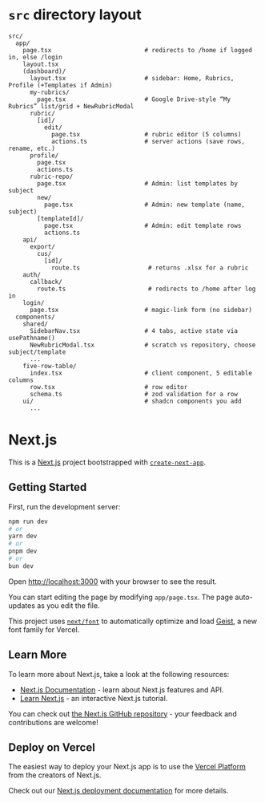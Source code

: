 # `src` directory layout
```
src/
  app/
    page.tsx                          # redirects to /home if logged in, else /login
    layout.tsx
    (dashboard)/
      layout.tsx                      # sidebar: Home, Rubrics, Profile (+Templates if Admin)
      my-rubrics/
        page.tsx                      # Google Drive-style “My Rubrics” list/grid + NewRubricModal
      rubric/
        [id]/
          edit/
            page.tsx                  # rubric editor (5 columns)
            actions.ts                # server actions (save rows, rename, etc.)
      profile/
        page.tsx
        actions.ts
      rubric-repo/
        page.tsx                      # Admin: list templates by subject
        new/
          page.tsx                    # Admin: new template (name, subject)
        [templateId]/
          page.tsx                    # Admin: edit template rows
          actions.ts
    api/
      export/
        cus/
          [id]/
            route.ts                   # returns .xlsx for a rubric
    auth/
      callback/
        route.ts                       # redirects to /home after log in
    login/
      page.tsx                        # magic-link form (no sidebar)
  components/
    shared/
      SidebarNav.tsx                  # 4 tabs, active state via usePathname()
      NewRubricModal.tsx              # scratch vs repository, choose subject/template
      ...
    five-row-table/
      index.tsx                       # client component, 5 editable columns
      row.tsx                         # row editor
      schema.ts                       # zod validation for a row
    ui/                               # shadcn components you add
      ...
```

# Next.js

This is a [Next.js](https://nextjs.org) project bootstrapped with [`create-next-app`](https://nextjs.org/docs/app/api-reference/cli/create-next-app).

## Getting Started

First, run the development server:

```bash
npm run dev
# or
yarn dev
# or
pnpm dev
# or
bun dev
```

Open [http://localhost:3000](http://localhost:3000) with your browser to see the result.

You can start editing the page by modifying `app/page.tsx`. The page auto-updates as you edit the file.

This project uses [`next/font`](https://nextjs.org/docs/app/building-your-application/optimizing/fonts) to automatically optimize and load [Geist](https://vercel.com/font), a new font family for Vercel.

## Learn More

To learn more about Next.js, take a look at the following resources:

- [Next.js Documentation](https://nextjs.org/docs) - learn about Next.js features and API.
- [Learn Next.js](https://nextjs.org/learn) - an interactive Next.js tutorial.

You can check out [the Next.js GitHub repository](https://github.com/vercel/next.js) - your feedback and contributions are welcome!

## Deploy on Vercel

The easiest way to deploy your Next.js app is to use the [Vercel Platform](https://vercel.com/new?utm_medium=default-template&filter=next.js&utm_source=create-next-app&utm_campaign=create-next-app-readme) from the creators of Next.js.

Check out our [Next.js deployment documentation](https://nextjs.org/docs/app/building-your-application/deploying) for more details.

